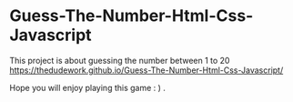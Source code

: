 # Guess-The-Number-Html-Css-Javascript
This project is about guessing the number between 1 to 20 
https://thedudework.github.io/Guess-The-Number-Html-Css-Javascript/

Hope you will enjoy playing this game : ) .
